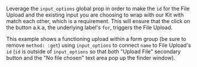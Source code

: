 Leverage the `input_options` global prop in order to make the `id` for the File Upload and the existing input you are choosing to wrap with our Kit with match each other, which is a requirement. This will ensure that the click on the button a.k.a, the underlying label's `for`, triggers the File Upload. 

This example shows a functioning upload within a form group (be sure to remove `method: :get`) using `input_options` to connect `name` to File Upload's `id` (`id` is outside of `input_options` so that both "Upload File" secondary button and the "No file chosen" text area pop up the finder window). 